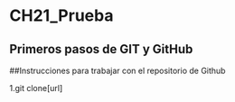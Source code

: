 # CH21_Prueba
Primeros pasos de GIT y GitHub
---
##Instrucciones para trabajar con el repositorio de Github

1.git clone[url]
